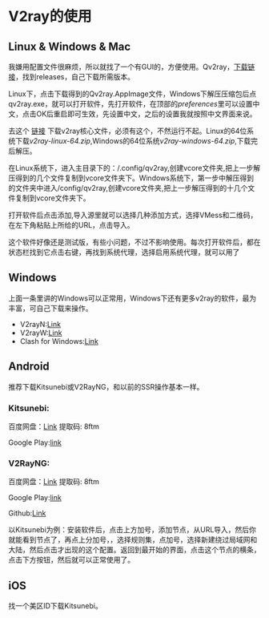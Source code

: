 # V2ray的使用

## Linux & Windows & Mac

我嫌用配置文件很麻烦，所以就找了一个有GUI的，方便使用。Qv2ray，[下载链接](https://github.com/lhy0403/Qv2ray)，找到releases，自己下载所需版本。

Linux下，点击下载得到的Qv2ray.AppImage文件，Windows下解压压缩包后点qv2ray.exe，就可以打开软件，先打开软件，在顶部的*preferences*里可以设置中文，点击OK后重启即可生效，先设置中文，之后的设置我就按照中文界面来说。

去这个 [链接](https://github.com/v2ray/v2ray-core/releases/) 下载v2ray核心文件，必须有这个，不然运行不起。Linux的64位系统下载*v2ray-linux-64.zip*,Windows的64位系统*v2ray-windows-64.zip*,下载完后解压。

在Linux系统下，进入主目录下的：/.config/qv2ray,创建vcore文件夹,把上一步解压得到的几个文件复制到vcore文件夹下。Windows系统下，第一步中解压得到的文件夹中进入/config/qv2ray,创建vcore文件夹,把上一步解压得到的十几个文件复制到vcore文件夹下。

打开软件后点击添加,导入源里就可以选择几种添加方式，选择VMess和二维码，在左下角粘贴上所给的URL，点击导入。

这个软件好像还是测试版，有些小问题，不过不影响使用。每次打开软件后，都在状态栏找到它点击右键，再找到系统代理，选择启用系统代理，就可以用了

## Windows

上面一条里讲的Windows可以正常用，Windows下还有更多v2ray的软件，最为丰富，可自己下载来操作。
* V2rayN:[Link](https://github.com/2dust/v2rayN/)
* V2rayW:[Link](https://github.com/Cenmrev/V2RayW/)
* Clash for Windows:[Link](https://github.com/Fndroid/clash_for_windows_pkg)

## Android

推荐下载Kitsunebi或V2RayNG，和以前的SSR操作基本一样。

### Kitsunebi:
百度网盘：[Link](https://pan.baidu.com/s/1qssCfvxZ2DTZXRpRiPF51g) 提取码: 8ftm

Google Play:[link](https://play.google.com/store/apps/details?id=fun.kitsunebi.kitsunebi4android&hl=en_US)

### V2RayNG:

百度网盘：[Link](https://pan.baidu.com/s/1qssCfvxZ2DTZXRpRiPF51g) 提取码: 8ftm

Google Play:[link](https://play.google.com/store/apps/details?id=com.v2ray.ang)

Github:[Link](https://github.com/2dust/v2rayNG)

以Kitsunebi为例：安装软件后，点击上方加号，添加节点，从URL导入，然后你就能看到节点了，再点上分加号，，选择规则集，点加号，选择新建绕过局域网和大陆，然后点击才出现的这个配置。返回到最开始的界面，点击这个节点的横条，点击下方按钮，然后就可以正常使用了。

## iOS
找一个美区ID下载Kitsunebi。